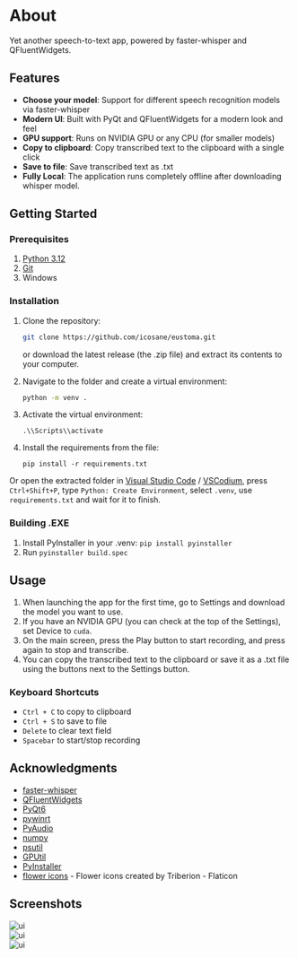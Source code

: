 # About

Yet another speech-to-text app, powered by faster-whisper and QFluentWidgets. 

## Features

- **Choose your model**: Support for different speech recognition models via faster-whisper
- **Modern UI**: Built with PyQt and QFluentWidgets for a modern look and feel
- **GPU support**: Runs on NVIDIA GPU or any CPU (for smaller models)
- **Copy to clipboard**: Copy transcribed text to the clipboard with a single click
- **Save to file**: Save transcribed text as .txt
- **Fully Local**: The application runs completely offline after downloading whisper model.


## Getting Started

### Prerequisites

1) [Python 3.12](https://www.python.org/downloads/release/python-3129/)
2) [Git](https://git-scm.com/downloads)
3) Windows

### Installation

1. Clone the repository:
   ```bash
   git clone https://github.com/icosane/eustoma.git
   ```
   or download the latest release (the .zip file) and extract its contents to your computer.

2. Navigate to the folder and create a virtual environment:
    ```bash
    python -m venv .
    ```
3. Activate the virtual environment:
    ```
    .\\Scripts\\activate
    ```
4. Install the requirements from the file: 
    ```
    pip install -r requirements.txt
    ```

Or open the extracted folder in [Visual Studio Code](https://code.visualstudio.com/download) / [VSCodium](https://github.com/VSCodium/vscodium/releases), press ```Ctrl+Shift+P```, type ```Python: Create Environment```, select ```.venv```, use ```requirements.txt``` and wait for it to finish.

### Building .EXE
1. Install PyInstaller in your .venv:
```pip install pyinstaller```
2. Run ```pyinstaller build.spec```


## Usage

1. When launching the app for the first time, go to Settings and download the model you want to use.
2. If you have an NVIDIA GPU (you can check at the top of the Settings), set Device to ```cuda```.
3. On the main screen, press the Play button to start recording, and press again to stop and transcribe.
4. You can copy the transcribed text to the clipboard or save it as a .txt file using the buttons next to the Settings button.

### Keyboard Shortcuts
- ```Ctrl + C``` to copy to clipboard
- ```Ctrl + S``` to save to file
- ```Delete``` to clear text field
- ```Spacebar``` to start/stop recording


## Acknowledgments

- [faster-whisper](https://github.com/SYSTRAN/faster-whisper)
- [QFluentWidgets](https://github.com/zhiyiYo/PyQt-Fluent-Widgets)
- [PyQt6](https://pypi.org/project/PyQt6/)
- [pywinrt](https://github.com/pywinrt/pywinrt)
- [PyAudio](https://people.csail.mit.edu/hubert/pyaudio/)
- [numpy](https://numpy.org/)
- [psutil](https://github.com/giampaolo/psutil)
- [GPUtil](https://github.com/anderskm/gputil)
- [PyInstaller](https://pyinstaller.org/)
- [flower icons](https://www.flaticon.com/free-icons/flower) - Flower icons created by Triberion - Flaticon

## Screenshots
<div style="display: flex; flex-direction: column;">
    <img src="./assets/1.png" alt="ui" style="margin-right: 10px;" />
    <img src="./assets/2.png" alt="ui" style="margin-right: 10px;"/>
    <img src="./assets/3.png" alt="ui" style="margin-right: 10px;"/>
</div>